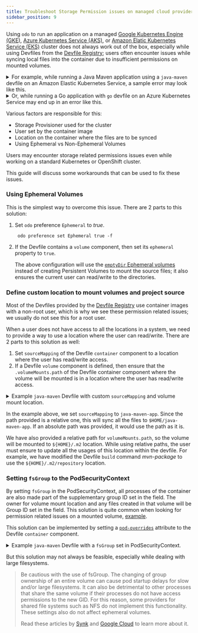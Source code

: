 ```yaml
---
title: Troubleshoot Storage Permission issues on managed cloud providers clusters
sidebar_position: 9
---
```


Using `odo` to run an application on a managed [Google Kubernetes Engine (GKE)](https://cloud.google.com/kubernetes-engine), [Azure Kubernetes Service (AKS)](https://azure.microsoft.com/en-us/products/kubernetes-service), or [Amazon Elatic Kubernetes Service (EKS)](https://aws.amazon.com/eks/) cluster does not always work out of the box, especially while using Devfiles from the [Devfile Registry](https://registry.devfile.io); users often encounter issues while syncing local files into the container due to insufficient permissions on mounted volumes.

<details>
<summary>For example, while running a Java Maven application using a <code>java-maven</code> devfile on an Amazon Elastic Kubernetes Service, a sample error may look like this.</summary>

```shell
$ odo dev
  __
 /  \__     Developing using the "java-springboot-starter" Devfile
 \__/  \    Namespace: default
 /  \__/    odo version: v3.6.0
 \__/

↪ Running on the cluster in Dev mode
 •  Waiting for Kubernetes resources  ...
 ✓  Added storage m2 to component
 ⚠  Pod is Pending
 ✓  Pod is Running
 ◑  Syncing files into the container ✗  Command 'tar xf - -C /projects --no-same-owner' in container failed.

 ✗  stdout:

 ✗  stderr: tar: src: Cannot mkdir: Permission denied
tar: src/main/resources/application.properties: Cannot open: No such file or directory
tar: HELP.md: Cannot open: Permission denied
tar: mvnw: Cannot open: Permission denied
tar: devfile.yaml: Cannot open: Permission denied
tar: mvnw.cmd: Cannot open: Permission denied
tar: pom.xml: Cannot open: Permission denied
tar: src: Cannot mkdir: Permission denied
tar: src/main/java/com/example/demo/DemoApplication.java: Cannot open: No such file or directory
tar: .gitignore: Cannot open: Permission denied
tar: src: Cannot mkdir: Permission denied
tar: src/test/java/com/example/demo/DemoApplicationTests.java: Cannot open: No such file or directory
tar: Exiting with failure status due to previous errors


 ✗  err: error while streaming command: command terminated with exit code 2

 ✗  Syncing files into the container [610ms]
Error occurred on Push - watch command was unable to push component: failed to sync to component with name java-springboot-starter: failed to sync to component with name java-springboot-starter: unable push files to pod: error while streaming command: command terminated with exit code 2

 ◐  Syncing files into the container ✗  Command 'tar xf - -C /projects --no-same-owner' in container failed.

 ✗  stdout:

 ✗  stderr: tar: src: Cannot mkdir: Permission denied
tar: src/main/resources/application.properties: Cannot open: No such file or directory
tar: src: Cannot mkdir: Permission denied
tar: src/test/java/com/example/demo/DemoApplicationTests.java: Cannot open: No such file or directory
tar: devfile.yaml: Cannot open: Permission denied
tar: src: Cannot mkdir: Permission denied
tar: src/main/java/com/example/demo/DemoApplication.java: Cannot open: No such file or directory
tar: pom.xml: Cannot open: Permission denied
tar: .gitignore: Cannot open: Permission denied
tar: mvnw.cmd: Cannot open: Permission denied
tar: HELP.md: Cannot open: Permission denied
tar: mvnw: Cannot open: Permission denied
tar: Exiting with failure status due to previous errors


 ✗  err: error while streaming command: command terminated with exit code 2
```

</details>

<details>
<summary>Or, while running a Go application with <code>go</code> devfile on an Azure Kubernetes Service may end up in an error like this.</summary>

```shell
$ odo dev
  __
 /  \__     Developing using the "places" Devfile
 \__/  \    Namespace: default
 /  \__/    odo version: v3.10.0
 \__/

 ⚠  You are using "default" namespace, odo may not work as expected in the default namespace.
 ⚠  You may set a new namespace by running `odo create namespace <name>`, or set an existing one by running `odo set namespace <name>`

↪ Running on the cluster in Dev mode
 •  Waiting for Kubernetes resources  ...
 ⚠  Pod is Pending
 ✓  Pod is Running
 ◐  Syncing files into the container ✗  Command 'tar xf - -C /projects --no-same-owner' in container failed.

 ✗  stdout:

 ✗  stderr: tar: main.go: Cannot open: Permission denied
tar: .gitignore: Cannot open: Permission denied
tar: README.md: Cannot open: Permission denied
tar: devfile.yaml: Cannot open: Permission denied
tar: go.mod: Cannot open: Permission denied
tar: Exiting with failure status due to previous errors


 ✗  err: error while streaming command: command terminated with exit code 2

 ✗  Syncing files into the container [4s]
Error occurred on Push - watch command was unable to push component: failed to sync to component with name places: failed to sync to component with name places: unable push files to pod: error while streaming command: command terminated with exit code 2


↪ Dev mode
 Status:
 Watching for changes in the current directory /tmp/go-app

 Keyboard Commands:
[Ctrl+c] - Exit and delete resources from the cluster
     [p] - Manually apply local changes to the application on the cluster
^CCleaning resources, please wait
 ✗  Dev mode interrupted by user
```

</details>

Various factors are responsible for this:
* Storage Provisioner used for the cluster
* User set by the container image
* Location on the container where the files are to be synced
* Using Ephemeral vs Non-Ephemeral Volumes

Users may encounter storage related permissions issues even while working on a standard Kubernetes or OpenShift cluster.

This guide will discuss some workarounds that can be used to fix these issues.

### Using Ephemeral Volumes
This is the simplest way to overcome this issue. There are 2 parts to this solution:
1. Set `odo` preference `Ephemeral` to _true_.

   ```shell
    odo preference set Ephemeral true -f
    ```
2. If the Devfile contains a `volume` component, then set its `ephemeral` property to `true`.

   The above configuration will use the [`emptyDir` Ephemeral volumes](https://kubernetes.io/docs/concepts/storage/volumes/#emptydir) instead of creating Persistent Volumes to mount the source files; it also ensures the current user can read/write to the directories.

### Define custom location to mount volumes and project source
Most of the Devfiles provided by the [Devfile Registry](https://registry.devfile.io) use container images with a non-root user, which is why we see these permission related issues; we usually do not see this for a root user.

When a user does not have access to all the locations in a system, we need to provide a way to use a location where the user can read/write. There are 2 parts to this solution as well:
1. Set `sourceMapping` of the Devfile `container` component to a location where the user has read/write access.
2. If a Devfile `volume` component is defined, then ensure that the `.volumeMounts.path` of the Devfile container component where the volume will be mounted is in a location where the user has read/write access.

<details>
<summary>Example <code>java-maven</code> Devfile with custom <code>sourceMapping</code> and volume mount location.</summary>

```yaml showLineNumbers
commands:
- exec:
#    highlight-next-line
    commandLine: mvn -Dmaven.repo.local=${HOME}/.m2/repository package        # <---- This is to ensure the correct m2 location is used
    component: tools
    group:
      isDefault: true
      kind: build
    workingDir: ${PROJECT_SOURCE}
  id: mvn-package
- exec:
    commandLine: java -jar target/*.jar
    component: tools
    group:
      isDefault: true
      kind: run
    workingDir: ${PROJECT_SOURCE}
  id: run
- exec:
    commandLine: java -Xdebug -Xrunjdwp:server=y,transport=dt_socket,address=${DEBUG_PORT},suspend=n
      -jar target/*.jar
    component: tools
    group:
      isDefault: true
      kind: debug
    workingDir: ${PROJECT_SOURCE}
  id: debug
components:
- container:
    command:
    - tail
    - -f
    - /dev/null
    endpoints:
    - name: http-maven
      targetPort: 8080
    - exposure: none
      name: debug
      targetPort: 5858
    env:
    - name: DEBUG_PORT
      value: "5858"
    image: registry.access.redhat.com/ubi8/openjdk-11:latest
    memoryLimit: 512Mi
    mountSources: true
    #    highlight-next-line
    sourceMapping: java-maven-app         # <---- This will mount sources to <WORKDIR>/java-maven-app directory
    volumeMounts:
    - name: m2
      #    highlight-next-line
      path: .m2                           # <---- This will mount the volume to <WORKDIR>/.m2 directory
  name: tools
- name: m2
  volume: {}
metadata:
  description: Java application based on Maven 3.6 and OpenJDK 11
  displayName: Maven Java
  icon: https://raw.githubusercontent.com/devfile-samples/devfile-stack-icons/main/java-maven.jpg
  language: Java
  name: jmaven-app
  projectType: Maven
  tags:
  - Java
  - Maven
  version: 1.2.0
schemaVersion: 2.1.0
starterProjects:
- git:
    remotes:
      origin: https://github.com/odo-devfiles/springboot-ex.git
  name: springbootproject
```
</details>

In the example above, we set `sourceMapping` to `java-maven-app`. Since the path provided is a relative one, this will sync all the files to `$HOME/java-maven-app`. If an absolute path was provided, it would use the path as it is.

We have also provided a relative path for `volumeMounts.path`, so the volume will be mounted to `${HOME}/.m2` location.
While using relative paths, the user must ensure to update all the usages of this location within the devfile. For example, we have modified the Devfile `build` command _mvn-package_ to use the `${HOME}/.m2/repository` location.


### Setting `fsGroup` to the PodSecurityContext
By setting `fsGroup` in the PodSecurityContext, all processes of the container are also made part of the supplementary group ID set in the field. The owner for volume mount location and any files created in that volume will be Group ID set in the field. This solution is quite common when looking for permission related issues on a mounted volume, [example](https://stackoverflow.com/questions/50156124/kubernetes-nfs-persistent-volumes-permission-denied#50187723).

This solution can be implemented by setting a [`pod-overrides`](https://devfile.io/docs/2.2.0/overriding-pod-and-container-attributes#pod-overrides) attribute to the Devfile `container` component.

<details>
<summary>Example <code>java-maven</code> Devfile with a <code>fsGroup</code> set in PodSecurityContext.</summary>

```yaml showLineNumbers
commands:
- exec:
    commandLine: mvn -Dmaven.repo.local=/home/user/.m2/repository package
    component: tools
    group:
      isDefault: true
      kind: build
    workingDir: ${PROJECT_SOURCE}
  id: mvn-package
- exec:
    commandLine: java -jar target/*.jar
    component: tools
    group:
      isDefault: true
      kind: run
    workingDir: ${PROJECT_SOURCE}
  id: run
- exec:
    commandLine: java -Xdebug -Xrunjdwp:server=y,transport=dt_socket,address=${DEBUG_PORT},suspend=n
      -jar target/*.jar
    component: tools
    group:
      isDefault: true
      kind: debug
    workingDir: ${PROJECT_SOURCE}
  id: debug
components:
- container:
    command:
    - tail
    - -f
    - /dev/null
    endpoints:
    - name: http-maven
      targetPort: 8080
    - exposure: none
      name: debug
      targetPort: 5858
    env:
    - name: DEBUG_PORT
      value: "5858"
    image: registry.access.redhat.com/ubi8/openjdk-11:latest
    memoryLimit: 512Mi
    mountSources: true
    volumeMounts:
    - name: m2
      path: /home/user/.m2
  name: tools
#  highlight-start
  attributes:
    pod-overrides:
      spec:
        securityContext:
          fsGroup: 2000
#  highlight-end
- name: m2
  volume: {}
metadata:
  description: Java application based on Maven 3.6 and OpenJDK 11
  displayName: Maven Java
  icon: https://raw.githubusercontent.com/devfile-samples/devfile-stack-icons/main/java-maven.jpg
  language: Java
  name: jmaven-app
  projectType: Maven
  tags:
  - Java
  - Maven
  version: 1.2.0
schemaVersion: 2.1.0
starterProjects:
- git:
    remotes:
      origin: https://github.com/odo-devfiles/springboot-ex.git
  name: springbootproject
```
</details>


But this solution may not always be feasible, especially while dealing with large filesystems.
>Be cautious with the use of fsGroup. The changing of group ownership of an entire volume can cause pod startup delays for slow and/or large filesystems. It can also be detrimental to other processes that share the same volume if their processes do not have access permissions to the new GID. For this reason, some providers for shared file systems such as NFS do not implement this functionality. These settings also do not affect ephemeral volumes.
>
> Read these articles by [Synk](https://snyk.io/blog/10-kubernetes-security-context-settings-you-should-understand/) and [Google Cloud](https://cloud.google.com/kubernetes-engine/docs/troubleshooting/troubleshooting-gke-storage#mounting_a_volume_stops_responding_due_to_the_fsgroup_setting) to learn more about it.
